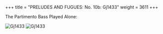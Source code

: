 +++
title = "PRELUDES AND FUGUES: No. 10b: Gj1433"
weight = 3611
+++

The Partimento Bass Played Alone:

![Gj1433](/img/10bFenBk6p1.jpg)
![Gj1433](/img/10bFenBk6p2.jpg)
